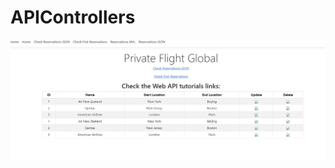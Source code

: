 # APIControllers

![Test Imag 8](https://github.com/mosesnova/PrivateFlightGlobal/blob/master/pfg.jpg)
